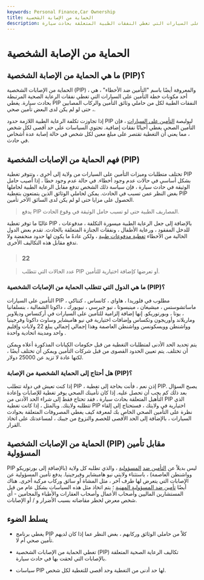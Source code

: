 ```yaml
---
keywords: Personal Finance,Car Ownership
title: الحماية من الإصابة الشخصية
description: الحماية من الإصابات الشخصية هي إحدى ميزات التأمين على السيارات التي تغطي النفقات الطبية المتعلقة بحادث سيارة.
---
```


# الحماية من الإصابة الشخصية
## ما هي الحماية من الإصابة الشخصية (PIP)؟

الحماية من الإصابات الشخصية (PIP) ، والمعروفة أيضًا باسم "التأمين ضد الأخطاء" ، هي أحد مكونات خطة التأمين على السيارات التي تغطي نفقات الرعاية الصحية المرتبطة بحادث سيارة. يغطي PIP النفقات الطبية لكل من حاملي وثائق التأمين والركاب المصابين ، حتى لو لم يكن لدى البعض تأمين صحي.

إذا تجاوزت تكلفة الرعاية الطبية اللازمة حدود PIP لبوليصة [التأمين على السيارات](/auto-insurance) ، فإن التأمين الصحي يغطي أحيانًا نفقات إضافية. تحتوي السياسات على حد أقصى لكل شخص ، مما يعني أن التغطية تقتصر على مبلغ معين لكل شخص في حالة إصابة عدة أشخاص في حادث.

## فهم الحماية من الإصابات الشخصية (PIP)

تختلف متطلبات وميزات التأمين على السيارات من ولاية إلى أخرى ، وتتوفر تغطية PIP بشكل أساسي في حالات عدم وجود أخطاء. في حالة عدم وجود خطأ ، إذا أصيب حامل الوثيقة في حادث سيارة ، فإن سياسة ذلك الشخص تدفع مقابل الرعاية الطبية لحاملها بغض النظر عمن تسبب في الحادث. يمكن لحاملي الوثائق الذين يتمتعون بتغطية PIP الحصول على مزايا حتى لو لم يكن لدى السائق الآخر تأمين.

> يدفع PIP المصاريف الطبية حتى لو تسبب حامل الوثيقة في وقوع الحادث.

>

غالبًا ما توفر تغطية PIP ، بالإضافة إلى جعل الرعاية الطبية ميسورة التكلفة ، مدفوعات للدخل المفقود ، ورعاية الأطفال ، ونفقات الجنازة المتعلقة بالحادث. تقدم بعض الدول الخالية من الأخطاء [تغطية مدفوعات طبية](/medical-payments-coverage) ، ولكن عادةً ما يكون لها حدود منخفضة ولا تدفع مقابل هذه التكاليف الأخرى.

> ### 22

> عدد الحالات التي تتطلب PIP أو تعرضها كإضافة اختيارية للتأمين.

>

### ما هي الدول التي تتطلب الحماية من الإصابات الشخصية (PIP)؟

التأمين على السيارات PIP مطلوب في فلوريدا ، هاواي ، كانساس ، كنتاكي ، ماساتشوستس ، ميشيغان ، مينيسوتا ، نيو جيرسي ، نيويورك ، داكوتا الشمالية ، بنسلفانيا ، يوتا ، وبورتوريكو. إنها إضافة إلزامية للتأمين على السيارات في أركنساس وديلاوير وماريلاند وأوريجون وتكساس وإضافات اختيارية في نيو هامبشاير وساوث داكوتا وفرجينيا وواشنطن وويسكونسن وواشنطن العاصمة وهذا إجمالي إجمالي يبلغ 22 ولايات وإقليم واحد ومدينة اتحادية واحدة .

يتم تحديد الحد الأدنى لمتطلبات التغطية من قبل حكومات الكيانات المذكورة أعلاه ويمكن أن تختلف. يتم تعيين الحدود القصوى من قبل شركات التأمين ويمكن أن تختلف أيضًا ، لكنها عادة لا تزيد عن 25000 دولار.

### هل أحتاج إلى الحماية الشخصية من الإصابة (PIP)؟

إذا كنت تعيش في دولة تتطلب PIP ، إذن نعم ، فأنت بحاجة إلى تغطية PIP. يصبح السؤال بعد ذلك كم يجب أن تحصل عليه. إذا كان تأمينك الصحي يوفر تغطية للإصابات وإعادة التأهيل المتعلقة بحادث سيارة ، فقد تحتاج فقط إلى شراء الحد الأدنى من PIP الذي تتطلبه ولايتك. وبالمثل ، إذا كانت تغطية PIP اختيارية في ولايتك ، فستحتاج إلى إلقاء نظرة على التأمين الصحي الخاص بك لمعرفة كيف يغطي المصروفات المتعلقة بحوادث السيارات ، بالإضافة إلى الحد الأقصى للخصم والنزوع من جيبك ، لمساعدتك على اتخاذ القرار.

## الحماية من الإصابات الشخصية (PIP) مقابل تأمين المسؤولية

PIP ليس بديلاً عن [التأمين ضد](/liability_insurance) [المسؤولية](/liability_insurance) ، والذي تطلبه كل ولاية (بالإضافة إلى بورتوريكو وواشنطن العاصمة) ، باستثناء ولايتي نيو هامبشاير وفيرجينيا. يدفع تأمين المسؤولية عن الإصابات التي يتعرض لها طرف آخر ، مثل المشاة أو سائق وركاب مركبة أخرى. هناك أيضًا [تأمين ضد المسؤولية المهنية](/professional-liability-insurance) ؛ يتم اتخاذ مثل هذه السياسات بشكل عام من قبل المستشارين الماليين وأصحاب الأعمال وأصحاب العقارات والأطباء والمحامين - أي شخص معرض لخطر مقاضاته بسبب الأضرار و / أو الإصابات.

## يسلط الضوء

- يغطي برنامج PIP كلاً من حاملي الوثائق وركابهم ، بغض النظر عما إذا كان لديهم تأمين صحي أم لا.

- تغطي الحماية من الإصابات الشخصية (PIP) تكاليف الرعاية الصحية المتعلقة بالإصابات التي لحقت بها في حادث سيارة.

- سياسات PIP لها حد أدنى من التغطية وحد أقصى للتغطية لكل شخص.

